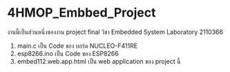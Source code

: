 # 4HMOP_Embbed_Project
งานนี้เป็นส่วนหนึ่งของงาน project final วิชา Embedded System Laboratory 2110366
  1. main.c เป็น Code ของ	บอร์ด NUCLEO-F411RE 
  2. esp8266.ino เป็น Code ของ ESP8266
  3. embed112.web.app.html เป็น web application ของ project นี้
